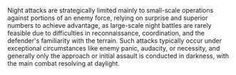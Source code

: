 Night attacks are strategically limited mainly to small-scale operations against portions of an enemy force, relying on surprise and superior numbers to achieve advantage, as large-scale night battles are rarely feasible due to difficulties in reconnaissance, coordination, and the defender's familiarity with the terrain. Such attacks typically occur under exceptional circumstances like enemy panic, audacity, or necessity, and generally only the approach or initial assault is conducted in darkness, with the main combat resolving at daylight.
